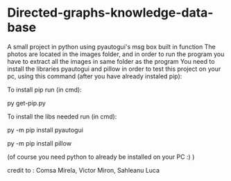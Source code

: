 # Directed-graphs-knowledge-data-base
A small project in python using pyautogui's msg box built in function 
The photos are located in the images folder, and in order to run the program you have to extract all the images in same folder as the program
You need to install the libraries pyautogui and pillow in order to test this project on your pc, using this command (after you have already instaled pip):

To install pip run (in cmd):

py get-pip.py

To install the libs needed run (in cmd):

py -m pip install pyautogui

py -m pip install pillow

(of course you need python to already be installed on your PC :) ) 

credit to : Comsa Mirela,  Victor Miron,  Sahleanu Luca

